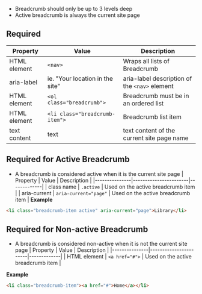 - Breadcrumb should only be up to 3 levels deep
- Active breadcrumb is always the current site page

## Required
| Property      | Value                 | Description |
|---------------|-----------------------|-------------|
| HTML element  | `<nav>`               | Wraps all lists of Breadcrumb |
| aria-label    | ie. "Your location in the site"    | aria-label description of the `<nav>` element |
| HTML element  | `<ol class="breadcrumb">`| Breadcrumb must be in an ordered list |
| HTML element  | `<li class="breadcrumb-item">` | Breadcrumb list item |
| text content  | text                  | text content of the current site page name |

## Required for Active Breadcrumb
- A breadcrumb is considered active when it is the current site page
| Property      | Value                 | Description |
|---------------|-----------------------|-------------|
| class name    | `.active`             | Used on the active breadcrumb item |
| aria-current  | `aria-current="page"` | Used on the active breadcrumb item |
**Example**
```html
<li class="breadcrumb-item active" aria-current="page">Library</li>
```

## Required for Non-active Breadcrumb
- A breadcrumb is considered non-active when it is not the current site page
| Property      | Value                 | Description |
|---------------|-----------------------|-------------|
| HTML element  | `<a href="#">`        | Used on the active breadcrumb item |

**Example**
```html
<li class="breadcrumb-item"><a href="#">Home</a></li>
```